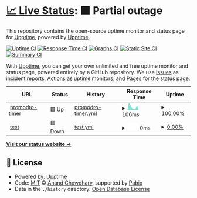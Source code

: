 # [📈 Live Status](https://demo.upptime.js.org): <!--live status--> **🟧 Partial outage**

This repository contains the open-source uptime monitor and status page for [Upptime](https://upptime.js.org), powered by [Upptime](https://github.com/upptime/upptime).

[![Uptime CI](https://github.com/ert11er/promodro-uptime/workflows/Uptime%20CI/badge.svg)](https://github.com/ert11er/promodro-uptime/actions?query=workflow%3A%22Uptime+CI%22)
[![Response Time CI](https://github.com/ert11er/promodro-uptime/workflows/Response%20Time%20CI/badge.svg)](https://github.com/ert11er/promodro-uptime/actions?query=workflow%3A%22Response+Time+CI%22)
[![Graphs CI](https://github.com/ert11er/promodro-uptime/workflows/Graphs%20CI/badge.svg)](https://github.com/ert11er/promodro-uptime/actions?query=workflow%3A%22Graphs+CI%22)
[![Static Site CI](https://github.com/ert11er/promodro-uptime/workflows/Static%20Site%20CI/badge.svg)](https://github.com/ert11er/promodro-uptime/actions?query=workflow%3A%22Static+Site+CI%22)
[![Summary CI](https://github.com/ert11er/promodro-uptime/workflows/Summary%20CI/badge.svg)](https://github.com/ert11er/promodro-uptime/actions?query=workflow%3A%22Summary+CI%22)

With [Upptime](https://upptime.js.org), you can get your own unlimited and free uptime monitor and status page, powered entirely by a GitHub repository. We use [Issues](https://github.com/upptime/upptime/issues) as incident reports, [Actions](https://github.com/ert11er/promodro-uptime/actions) as uptime monitors, and [Pages](https://demo.upptime.js.org) for the status page.

<!--start: status pages-->
<!-- This summary is generated by Upptime (https://github.com/upptime/upptime) -->
<!-- Do not edit this manually, your changes will be overwritten -->
<!-- prettier-ignore -->
| URL | Status | History | Response Time | Uptime |
| --- | ------ | ------- | ------------- | ------ |
| <img alt="" src="https://icons.duckduckgo.com/ip3/ert11er.github.io.ico" height="13"> [promodro-timer](https://ert11er.github.io/promodro/) | 🟩 Up | [promodro-timer.yml](https://github.com/ert11er/promodro-uptime/commits/HEAD/history/promodro-timer.yml) | <details><summary><img alt="Response time graph" src="./graphs/promodro-timer/response-time-week.png" height="20"> 106ms</summary><br><a href="https://ert11er.github.io/promodro-uptime/history/promodro-timer"><img alt="Response time 134" src="https://img.shields.io/endpoint?url=https%3A%2F%2Fraw.githubusercontent.com%2Fert11er%2Fpromodro-uptime%2FHEAD%2Fapi%2Fpromodro-timer%2Fresponse-time.json"></a><br><a href="https://ert11er.github.io/promodro-uptime/history/promodro-timer"><img alt="24-hour response time 68" src="https://img.shields.io/endpoint?url=https%3A%2F%2Fraw.githubusercontent.com%2Fert11er%2Fpromodro-uptime%2FHEAD%2Fapi%2Fpromodro-timer%2Fresponse-time-day.json"></a><br><a href="https://ert11er.github.io/promodro-uptime/history/promodro-timer"><img alt="7-day response time 106" src="https://img.shields.io/endpoint?url=https%3A%2F%2Fraw.githubusercontent.com%2Fert11er%2Fpromodro-uptime%2FHEAD%2Fapi%2Fpromodro-timer%2Fresponse-time-week.json"></a><br><a href="https://ert11er.github.io/promodro-uptime/history/promodro-timer"><img alt="30-day response time 121" src="https://img.shields.io/endpoint?url=https%3A%2F%2Fraw.githubusercontent.com%2Fert11er%2Fpromodro-uptime%2FHEAD%2Fapi%2Fpromodro-timer%2Fresponse-time-month.json"></a><br><a href="https://ert11er.github.io/promodro-uptime/history/promodro-timer"><img alt="1-year response time 134" src="https://img.shields.io/endpoint?url=https%3A%2F%2Fraw.githubusercontent.com%2Fert11er%2Fpromodro-uptime%2FHEAD%2Fapi%2Fpromodro-timer%2Fresponse-time-year.json"></a></details> | <details><summary><a href="https://ert11er.github.io/promodro-uptime/history/promodro-timer">100.00%</a></summary><a href="https://ert11er.github.io/promodro-uptime/history/promodro-timer"><img alt="All-time uptime 100.00%" src="https://img.shields.io/endpoint?url=https%3A%2F%2Fraw.githubusercontent.com%2Fert11er%2Fpromodro-uptime%2FHEAD%2Fapi%2Fpromodro-timer%2Fuptime.json"></a><br><a href="https://ert11er.github.io/promodro-uptime/history/promodro-timer"><img alt="24-hour uptime 100.00%" src="https://img.shields.io/endpoint?url=https%3A%2F%2Fraw.githubusercontent.com%2Fert11er%2Fpromodro-uptime%2FHEAD%2Fapi%2Fpromodro-timer%2Fuptime-day.json"></a><br><a href="https://ert11er.github.io/promodro-uptime/history/promodro-timer"><img alt="7-day uptime 100.00%" src="https://img.shields.io/endpoint?url=https%3A%2F%2Fraw.githubusercontent.com%2Fert11er%2Fpromodro-uptime%2FHEAD%2Fapi%2Fpromodro-timer%2Fuptime-week.json"></a><br><a href="https://ert11er.github.io/promodro-uptime/history/promodro-timer"><img alt="30-day uptime 100.00%" src="https://img.shields.io/endpoint?url=https%3A%2F%2Fraw.githubusercontent.com%2Fert11er%2Fpromodro-uptime%2FHEAD%2Fapi%2Fpromodro-timer%2Fuptime-month.json"></a><br><a href="https://ert11er.github.io/promodro-uptime/history/promodro-timer"><img alt="1-year uptime 100.00%" src="https://img.shields.io/endpoint?url=https%3A%2F%2Fraw.githubusercontent.com%2Fert11er%2Fpromodro-uptime%2FHEAD%2Fapi%2Fpromodro-timer%2Fuptime-year.json"></a></details>
| <img alt="" src="https://icons.duckduckgo.com/ip3/null.ico" height="13"> [test](www.jcdjdf.tr) | 🟥 Down | [test.yml](https://github.com/ert11er/promodro-uptime/commits/HEAD/history/test.yml) | <details><summary><img alt="Response time graph" src="./graphs/test/response-time-week.png" height="20"> 0ms</summary><br><a href="https://ert11er.github.io/promodro-uptime/history/test"><img alt="Response time 0" src="https://img.shields.io/endpoint?url=https%3A%2F%2Fraw.githubusercontent.com%2Fert11er%2Fpromodro-uptime%2FHEAD%2Fapi%2Ftest%2Fresponse-time.json"></a><br><a href="https://ert11er.github.io/promodro-uptime/history/test"><img alt="24-hour response time 0" src="https://img.shields.io/endpoint?url=https%3A%2F%2Fraw.githubusercontent.com%2Fert11er%2Fpromodro-uptime%2FHEAD%2Fapi%2Ftest%2Fresponse-time-day.json"></a><br><a href="https://ert11er.github.io/promodro-uptime/history/test"><img alt="7-day response time 0" src="https://img.shields.io/endpoint?url=https%3A%2F%2Fraw.githubusercontent.com%2Fert11er%2Fpromodro-uptime%2FHEAD%2Fapi%2Ftest%2Fresponse-time-week.json"></a><br><a href="https://ert11er.github.io/promodro-uptime/history/test"><img alt="30-day response time 0" src="https://img.shields.io/endpoint?url=https%3A%2F%2Fraw.githubusercontent.com%2Fert11er%2Fpromodro-uptime%2FHEAD%2Fapi%2Ftest%2Fresponse-time-month.json"></a><br><a href="https://ert11er.github.io/promodro-uptime/history/test"><img alt="1-year response time 0" src="https://img.shields.io/endpoint?url=https%3A%2F%2Fraw.githubusercontent.com%2Fert11er%2Fpromodro-uptime%2FHEAD%2Fapi%2Ftest%2Fresponse-time-year.json"></a></details> | <details><summary><a href="https://ert11er.github.io/promodro-uptime/history/test">0.00%</a></summary><a href="https://ert11er.github.io/promodro-uptime/history/test"><img alt="All-time uptime 0.00%" src="https://img.shields.io/endpoint?url=https%3A%2F%2Fraw.githubusercontent.com%2Fert11er%2Fpromodro-uptime%2FHEAD%2Fapi%2Ftest%2Fuptime.json"></a><br><a href="https://ert11er.github.io/promodro-uptime/history/test"><img alt="24-hour uptime 0.00%" src="https://img.shields.io/endpoint?url=https%3A%2F%2Fraw.githubusercontent.com%2Fert11er%2Fpromodro-uptime%2FHEAD%2Fapi%2Ftest%2Fuptime-day.json"></a><br><a href="https://ert11er.github.io/promodro-uptime/history/test"><img alt="7-day uptime 0.00%" src="https://img.shields.io/endpoint?url=https%3A%2F%2Fraw.githubusercontent.com%2Fert11er%2Fpromodro-uptime%2FHEAD%2Fapi%2Ftest%2Fuptime-week.json"></a><br><a href="https://ert11er.github.io/promodro-uptime/history/test"><img alt="30-day uptime 0.00%" src="https://img.shields.io/endpoint?url=https%3A%2F%2Fraw.githubusercontent.com%2Fert11er%2Fpromodro-uptime%2FHEAD%2Fapi%2Ftest%2Fuptime-month.json"></a><br><a href="https://ert11er.github.io/promodro-uptime/history/test"><img alt="1-year uptime 0.00%" src="https://img.shields.io/endpoint?url=https%3A%2F%2Fraw.githubusercontent.com%2Fert11er%2Fpromodro-uptime%2FHEAD%2Fapi%2Ftest%2Fuptime-year.json"></a></details>

<!--end: status pages-->

[**Visit our status website →**](https://demo.upptime.js.org)

## 📄 License

- Powered by: [Upptime](https://github.com/upptime/upptime)
- Code: [MIT](./LICENSE) © [Anand Chowdhary](https://anandchowdhary.com), supported by [Pabio](https://pabio.com)
- Data in the `./history` directory: [Open Database License](https://opendatacommons.org/licenses/odbl/1-0/)
